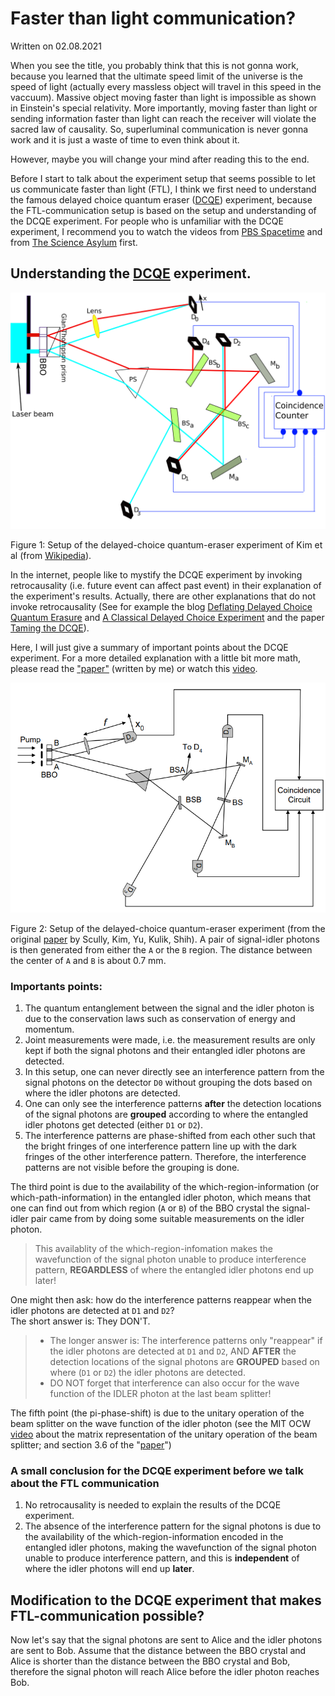 # Faster than light communication?

Written on 02.08.2021

When you see the title, you probably think that this is not gonna work, because you learned that the ultimate speed limit of the universe is the speed of light (actually every 
massless object will travel in this speed in the vaccuum). Massive object moving faster than light is impossible as shown in Einstein's special relativity. More importantly, 
moving faster than light or sending information faster than light can reach the receiver will violate the sacred law of causality. So, superluminal communication is never gonna 
work and it is just a waste of time to even think about it.

However, maybe you will change your mind after reading this to the end.

Before I start to talk about the experiment setup that seems possible to let us communicate faster than light (FTL), I think we first need to understand the famous delayed choice quantum eraser ([DCQE](https://en.wikipedia.org/wiki/Delayed-choice_quantum_eraser)) experiment, because the FTL-communication setup is based on the setup and understanding of the DCQE experiment. For people who is unfamiliar with the DCQE experiment, I recommend you to watch the videos from [PBS Spacetime](https://www.youtube.com/watch?v=8ORLN_KwAgs) and from [The Science Asylum](https://www.youtube.com/watch?v=iyN27R7UDnI) first.

## Understanding the [DCQE](https://arxiv.org/abs/quant-ph/9903047) experiment.

<center>
<img src="Kim_EtAl_Quantum_Eraser.svg" alt="Wikipedia Schematic diagram of the DCQE experiment by Kim et al.">
</center>

Figure 1: Setup of the delayed-choice quantum-eraser experiment of Kim et al (from [Wikipedia](https://en.wikipedia.org/wiki/Delayed-choice_quantum_eraser#/media/File:Kim_EtAl_Quantum_Eraser.svg)).

In the internet, people like to mystify the DCQE experiment by invoking retrocausality (i.e. future event can affect past event) in their explanation of the experiment's results. Actually, there are other explanations that do not invoke retrocausality (See for example the blog [Deflating Delayed Choice Quantum Erasure](https://algassert.com/quantum/2016/01/07/Delayed-Choice-Quantum-Erasure.html) and [A Classical Delayed Choice Experiment](https://algassert.com/post/1720) and the paper [Taming the DCQE](https://arxiv.org/abs/1707.07884)). 

Here, I will just give a summary of important points about the DCQE experiment. For a more detailed explanation with a little bit more math, please read the ["paper"]() (written by me) or watch this [video](https://www.youtube.com/watch?v=SiVfvtwfmAw&t=8s).

<center>
<img src="Kim_EtAl_DCQE.png" alt="Schematic diagram of the DCQE experiment by Kim et al.">
</center>

Figure 2: Setup of the delayed-choice quantum-eraser experiment (from the original [paper](https://doi.org/10.1103/PhysRevLett.84.1) by Scully, Kim, Yu, Kulik, Shih). A pair of signal-idler photons is then generated from either the `A` or the `B` region. The distance between the center of `A` and `B` is about 0.7 mm.

### Importants points:
1. The quantum entanglement between the signal and the idler photon is due to the conservation laws such as conservation of energy and momentum.
2. Joint measurements were made, i.e. the measurement results are only kept if both the signal photons and their entangled idler photons are detected.
3. In this setup, one can never directly see an interference pattern from the signal photons on the detector `D0` without grouping the dots based on where the idler photons are detected.
4. One can only see the interference patterns **after** the detection locations of the signal photons are **grouped** according to where the entangled idler photons get detected (either `D1` or `D2`).
5. The interference patterns are phase-shifted from each other such that the bright fringes of one interference pattern line up with the dark fringes of the other interference pattern. Therefore, the interference patterns are not visible before the grouping is done.

The third point is due to the availability of the which-region-information (or which-path-information) in the entangled idler photon, which means that one can find out from which region (`A` or `B`) of the BBO crystal the signal-idler pair came from by doing some suitable measurements on the idler photon. 
> This availablity of the which-region-infomation makes the wavefunction of the signal photon unable to produce interference pattern, **REGARDLESS** of where the entangled idler photons end up later!

One might then ask: how do the interference patterns reappear when the idler photons are detected at `D1` and `D2`?<br>
The short answer is: They DON'T. <br>
> + The longer answer is: The interference patterns only "reappear" if the idler photons are detected at `D1` and `D2`, AND **AFTER** the detection locations of the signal photons are **GROUPED** based on where (`D1` or `D2`) the idler photons are detected.
> + DO NOT forget that interference can also occur for the wave function of the IDLER photon at the last beam splitter!

The fifth point (the pi-phase-shift) is due to the unitary operation of the beam splitter on the wave function of the idler photon (see the MIT OCW [video](https://www.youtube.com/watch?v=0USje5vTIKs) about the matrix representation of the unitary operation of the beam splitter; and section 3.6 of the "[paper]()")

### A small conclusion for the DCQE experiment before we talk about the FTL communication

1. No retrocausality is needed to explain the results of the DCQE experiment.
2. The absence of the interference pattern for the signal photons is due to the availability of the which-region-information encoded in the entangled idler photons, making the wavefunction of the signal photon unable to produce interference pattern, and this is **independent** of where the idler photons will end up **later**.

## Modification to the DCQE experiment that makes FTL-communication possible?

Now let's say that the signal photons are sent to Alice and the idler photons are sent to Bob. Assume that the distance between the BBO crystal and Alice is shorter than the distance between the BBO crystal and Bob, therefore the signal photon will reach Alice before the idler photon reaches Bob.

